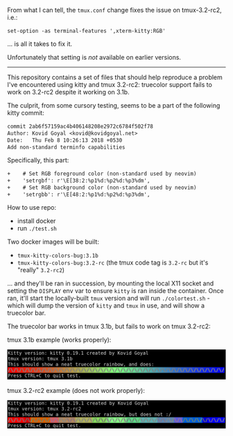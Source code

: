 From what I can tell, the `tmux.conf` change fixes the issue on tmux-3.2-rc2, i.e.:

    set-option -as terminal-features ',xterm-kitty:RGB'

... is all it takes to fix it.

Unfortunately that setting is _not_ available on earlier versions.

---

This repository contains a set of files that should help reproduce a problem
I've encountered using kitty and tmux 3.2-rc2: truecolor support fails to work
on 3.2-rc2 despite it working on 3.1b.

The culprit, from some cursory testing, seems to be a part of the following
kitty commit:

    commit 2ab6f57159ac4b406148208e2972c6784f502f78
    Author: Kovid Goyal <kovid@kovidgoyal.net>
    Date:   Thu Feb 8 10:26:13 2018 +0530
    Add non-standard terminfo capabilities

Specifically, this part:

    +    # Set RGB foreground color (non-standard used by neovim)
    +    'setrgbf': r'\E[38:2:%p1%d:%p2%d:%p3%dm',
    +    # Set RGB background color (non-standard used by neovim)
    +    'setrgbb': r'\E[48:2:%p1%d:%p2%d:%p3%dm',

How to use repo:

- install docker
- run `./test.sh`

Two docker images will be built:

- `tmux-kitty-colors-bug:3.1b`
- `tmux-kitty-colors-bug:3.2-rc` (the tmux code tag is `3.2-rc` but it's "really" `3.2-rc2`)

... and they'll be ran in succession, by mounting the local X11 socket and
setting the `DISPLAY` env var to ensure `kitty` is ran inside the container.
Once ran, it'll start the locally-built `tmux` version and will run
`./colortest.sh` - which will dump the version of `kitty` and `tmux` in use,
and will show a truecolor bar.

The truecolor bar works in tmux 3.1b, but fails to work on tmux 3.2-rc2:

tmux 3.1b example (works properly):

<img src="kitty_0.19.1_tmux_3.1b__truecolor_ok.png">

tmux 3.2-rc2 example (does not work properly):

<img src="kitty_0.19.1_tmux_3.2-rc2__truecolor_not_ok.png">
